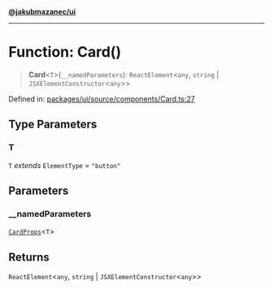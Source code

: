 [**@jakubmazanec/ui**](../README.md)

---

# Function: Card()

> **Card**\<`T`\>(`__namedParameters`): `ReactElement`\<`any`, `string` \|
> `JSXElementConstructor`\<`any`\>\>

Defined in:
[packages/ui/source/components/Card.ts:27](https://github.com/jakubmazanec/tools/blob/6fe16df773d5da14c29261ea934e72b3f99fabb7/packages/ui/source/components/Card.ts#L27)

## Type Parameters

### T

`T` _extends_ `ElementType` = `"button"`

## Parameters

### \_\_namedParameters

[`CardProps`](../type-aliases/CardProps.md)\<`T`\>

## Returns

`ReactElement`\<`any`, `string` \| `JSXElementConstructor`\<`any`\>\>
